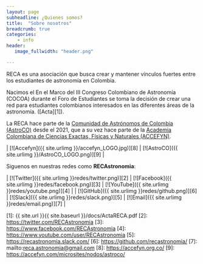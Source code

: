 ```yaml
---
layout: page
subheadline: ¿Quienes somos?
title:  "Sobre nosotros"
breadcrumb: true
categories:
    - info
header:
   image_fullwidth: "header.png"

---
```


RECA es una asociación que busca crear y mantener vínculos fuertes entre los estudiantes de astronomía en Colombia.

Nacimos el En el Marco del III Congreso Colombiano de Astronomía (COCOA) durante el Foro de Estudiantes se toma la decisión de crear una red para estudiantes colombianos interesados en las diferentes áreas de la astronomía. ([Acta][1]).


La RECA hace parte de la [Comunidad de Astrónomos de Colombia (AstroCO)](https://accefyn.com/microsites/nodos/astroco/) desde el 2021, que a su vez hace parte de la [Academia Colombiana de Ciencias Exactas, Físicas y Naturales (ACCEFYN)](https://accefyn.org.co/).

| [![Accefyn]({{ site.urlimg }}/accefyn_LOGO.jpg)][8] | [![AstroCO]({{ site.urlimg }}/AstroCO_LOGO.png)][9] |

<!--
El comité actual lo conformamos:
...Insertar foto de los nuevos
-->

Siguenos en nuestras redes como **RECAstronomia**:

| [![Twitter]({{ site.urlimg }}redes/twitter.png)][2] | [![Facebook]({{ site.urlimg }}redes/facebook.png)][3] | [![YouTube]({{ site.urlimg }}redes/youtube.png)][4] |
| [![GitHub]({{ site.urlimg }}redes/github.png)][6] | [![Slack]({{ site.urlimg }}redes/slack.png)][5] | [![Email]({{ site.urlimg }}redes/email.png)][7] |

 [1]: {{ site.url }}{{ site.baseurl }}/docs/ActaRECA.pdf
 [2]: https://twitter.com/RECAstronomia
 [3]: https://www.facebook.com/RECAstronomia
 [4]: https://www.youtube.com/user/RECAstronomia
 [5]: https://recastronomia.slack.com/
 [6]: https://github.com/recastronomia/
 [7]: mailto:reca.astronomia@gmail.com
 [8]: https://accefyn.org.co/
 [9]: https://accefyn.com/microsites/nodos/astroco/
